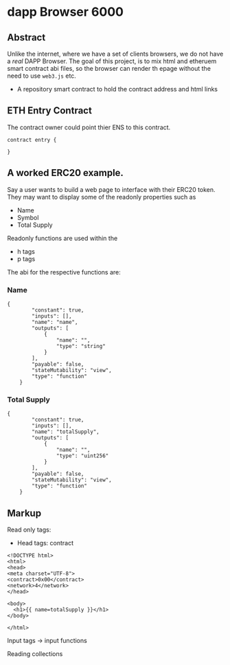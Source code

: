 # dapp Browser 6000

## Abstract
Unlike the internet, where we have a set of clients browsers, we do not have a *real* DAPP Browser.  The goal of this project, is to mix html and etheruem smart contract abi files, so the browser can render th epage without the need to use `web3.js` etc.

* A repository smart contract to hold the contract address and html links

## ETH Entry Contract

The contract owner could point thier ENS to this contract.

```
contract entry {
  
}
```

## A worked ERC20 example.
Say a user wants to build a web page to interface with their ERC20 token.  They may want to display some of the readonly properties such as

* Name
* Symbol
* Total Supply

Readonly functions are used within the

* h tags
* p tags

The abi for the respective functions are:

### Name

```
{
        "constant": true,
        "inputs": [],
        "name": "name",
        "outputs": [
            {
                "name": "",
                "type": "string"
            }
        ],
        "payable": false,
        "stateMutability": "view",
        "type": "function"
    }
```

### Total Supply

```
{
        "constant": true,
        "inputs": [],
        "name": "totalSupply",
        "outputs": [
            {
                "name": "",
                "type": "uint256"
            }
        ],
        "payable": false,
        "stateMutability": "view",
        "type": "function"
    }
```

## Markup

Read only tags:
* Head tags:  contract

```
<!DOCTYPE html>
<html>
<head>
<meta charset="UTF-8">
<contract>0x00</contract>
<network>4</network>
</head>

<body>
  <h1>{{ name=totalSupply }}</h1>
</body>

</html>
```

Input tags -> input functions


Reading collections
